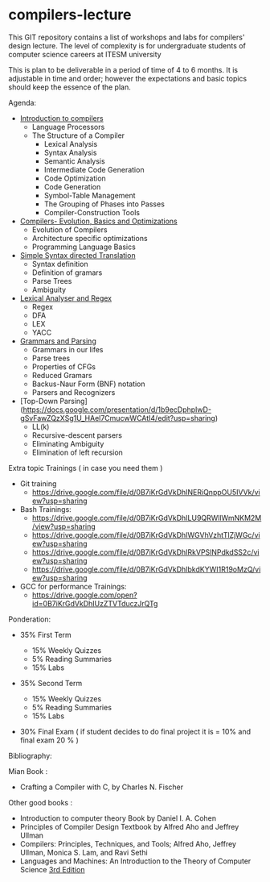 # compilers-lecture

This GIT repository contains a list of workshops and labs for compilers' design
lecture. The level of complexity is for undergraduate students of computer
science careers at ITESM university

This is plan to be deliverable in a period of time of 4 to 6 months. It is
adjustable in time and order; however the expectations and basic topics should
keep the essence of the plan.

Agenda:

* [Introduction to compilers](https://drive.google.com/open?id=18-tj7JEHmfY9QH7tDWEB0FHgfZslgUd3FQmgZh4uMCQ)
  * Language Processors
  * The Structure of a Compiler
    * Lexical Analysis
    * Syntax Analysis
    * Semantic Analysis
    * Intermediate Code Generation
    * Code Optimization
    * Code Generation
    * Symbol-Table Management
    * The Grouping of Phases into Passes
    * Compiler-Construction Tools
* [Compilers- Evolution, Basics and Optimizations](https://drive.google.com/openid=1eyi0sNu1XZ498knSle2CwgrozegSqYfVOvCGOxuL5rc)
  * Evolution of Compilers
  * Architecture specific optimizations
  * Programming Language Basics
* [Simple Syntax directed Translation](https://docs.google.com/presentation/d/1KE89YKtU4IDtK5locxnlciRHkWltg9VG_C42ORVR7WI/edit?usp=sharing)
  * Syntax definition
  * Definition of gramars
  * Parse Trees
  * Ambiguity
* [Lexical Analyser and Regex](https://docs.google.com/presentation/d/1kpLPDliaGBJbckxPY2lRWv38FHG55jfVX6OWH-FSPeM/edit?usp=sharing)
  * Regex
  * DFA
  * LEX
  * YACC
* [Grammars and Parsing](https://drive.google.com/open?id=1pUU1y9kDVrs9kkP_Zh1oC59G94Hi3FzSqehC9nmve0g)
  * Grammars in our lifes
  * Parse trees
  * Properties of CFGs
  * Reduced Gramars
  * Backus-Naur Form (BNF) notation
  * Parsers and Recognizers
* [Top-Down Parsing] (https://docs.google.com/presentation/d/1b9ecDphpIwD-gSvFawZQzXSg1U_HAel7CmucwWCAtI4/edit?usp=sharing)
  * LL(k)
  * Recursive-descent parsers
  * Eliminating Ambiguity
  * Elimination of left recursion


Extra topic Trainings ( in case you need them )
  * Git training
    * https://drive.google.com/file/d/0B7iKrGdVkDhINERiQnppOU5IVVk/view?usp=sharing
  * Bash Trainings:
    * https://drive.google.com/file/d/0B7iKrGdVkDhILU9QRWllWmNKM2M/view?usp=sharing
    * https://drive.google.com/file/d/0B7iKrGdVkDhIWGVhVzhtTlZjWGc/view?usp=sharing
    * https://drive.google.com/file/d/0B7iKrGdVkDhIRkVPSlNPdkdSS2c/view?usp=sharing
    * https://drive.google.com/file/d/0B7iKrGdVkDhIbkdKYWI1R19oMzQ/view?usp=sharing
  * GCC for performance Trainings:
    * https://drive.google.com/open?id=0B7iKrGdVkDhIUzZTVTduczJrQTg

Ponderation:

 * 35% First Term
   * 15% Weekly Quizzes
   * 5% Reading Summaries
   * 15% Labs

 * 35% Second Term
   * 15%  Weekly Quizzes
   * 5% Reading Summaries
   * 15% Labs

* 30% Final Exam ( if student decides to do final project it is = 10% and final
  exam 20 % )

Bibliography:

Mian Book : 
* Crafting a Compiler with C, by Charles N. Fischer 

Other good books :

* Introduction to computer theory Book by Daniel I. A. Cohen
* Principles of Compiler Design Textbook by Alfred Aho and Jeffrey Ullman
* Compilers: Principles, Techniques, and Tools; Alfred Aho, Jeffrey Ullman, Monica S. Lam, and Ravi Sethi
* Languages and Machines: An Introduction to the Theory of Computer Science [3rd Edition](https://www.amazon.com/Languages-Machines-Introduction-Computer-Science/dp/0321322215)
